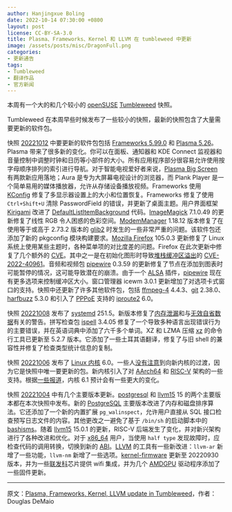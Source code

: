 ```yaml
---
author: Hanjingxue Boling
date: 2022-10-14 07:30:00 +0800
layout: post
license: CC-BY-SA-3.0
title: Plasma、Frameworks、Kernel 和 LLVM 在 tumbleweed 中更新
image: /assets/posts/misc/DragonFull.png
categories:
- 更新通告
tags:
- Tumbleweed
- 翻译作品
- 官方新闻
---
```


本周有一个大的和几个较小的 [openSUSE](https://get.opensuse.org/) [Tumbleweed](https://get.opensuse.org/tumbleweed/) 快照。

Tumbleweed 在本周早些时候发布了一些较小的快照，最新的快照包含了大量需要更新的软件包。

快照 [20221012](https://lists.opensuse.org/archives/list/factory@lists.opensuse.org/thread/C54EI5L7UXL7T72ESVGBH5I6TD4HHUW5/) 中要更新的软件包包括 [Frameworks 5.99.0](https://kde.org/announcements/frameworks/5/5.99.0/) 和 [Plasma 5.26](https://kde.org/announcements/plasma/5/5.26.0/)。Plasma 带来了很多新的变化。你可以在面板、通知器和 KDE Con​​nect 监视器和音量控制中调整时钟和日历等小部件的大小。所有应用程序部分很容易允许使用按字母顺序排列的索引进行导航。对于智能电视爱好者来说，[Plasma Big Screen](https://plasma-bigscreen.org/) 有两款新应用落地；Aura 是专为大屏幕电视设计的浏览器，而 Plank Player 是一个简单易用的媒体播放器，允许从存储设备播放视频。Frameworks 使用 [KConfig](https://github.com/KDE/kconfig) 修复了多显示器设置上的大小和位置恢复。Frameworks 修复了使用 `Ctrl+Shift+U` 清除 PasswordField 的错误，并更新了桌面主题。用户界面框架 [Kirigami](https://kde.org/products/kirigami/) 改进了 [DefaultListItemBackground](https://api.kde.org/frameworks/plasma-framework/html/classDefaultListItemBackground.html) 代码。[ImageMagick](https://imagemagick.org/index.php) 7.1.0.49 的更新修复了线性 RGB 令人困惑的色彩空间。[ModemManager](https://www.freedesktop.org/wiki/Software/ModemManager/) 1.18.12 版本修复了在使用等于或高于 2.73.2 版本的 [glib2](https://wiki.gnome.org/Projects/GLib) 时发生的一些非常严重的问题。该软件包还添加了新的 pkgconfig 模块构建要求。[Mozilla Firefox](https://www.mozilla.org/) 105.0.3 更新修复了 Linux 系统上使用某些主题时，各种菜单项的对比度差的问题。Firefox 在此次更新中修复了几个额外的 [CVE](https://en.wikipedia.org/wiki/Common_Vulnerabilities_and_Exposures)。其中之一是在初始化图形时导致[堆栈缓冲区溢出](https://en.wikipedia.org/wiki/Stack_buffer_overflow)的 [CVE-2022-40961](https://www.mozilla.org/en-US/security/advisories/mfsa2022-40/#CVE-2022-40961)。音频和视频包 [pipewire](https://pipewire.org/) 0.3.59 的更新修复了节点在添加到图表时可能暂停的情况，这可能导致潜在的崩溃。由于一个 [ALSA](https://en.wikipedia.org/wiki/Advanced_Linux_Sound_Architecture) 插件，[pipewire](https://ice-wm.org/) 现在有更多选项来控制缓冲区大小。窗口管理器 icewm 3.0.1 更新增加了对选项卡式窗口的支持。快照中还更新了许多其他软件包，包括 [ffmpeg-4](https://www.ffmpeg.org/) 4.4.3、[git](https://github.com/git) 2.38.0、[harfbuzz](https://github.com/harfbuzz/harfbuzz) 5.3.0 和引入了 [PPPoE](https://en.wikipedia.org/wiki/Point-to-Point_Protocol_over_Ethernet) 支持的 [iproute2](https://git.kernel.org/pub/scm/network/iproute2/iproute2.git) 6.0。

快照 [20221008](https://lists.opensuse.org/archives/list/factory@lists.opensuse.org/thread/PZAJNUNMKQP2K5563M7BII7SFYQM53H5/) 发布了 [systemd](https://freedesktop.org/wiki/Software/systemd/) 251.5。新版本修复了[内存泄漏](https://github.com/openSUSE/systemd/commit/f279a6f4d1feceaf32fdc790ae242044bb672a16)和与[无效自省数据](https://github.com/openSUSE/systemd/commit/175ba30cf64772b136b5b982f04ff3c9a8295e23)有关的警告。拼写检查包 [ispell](https://www.cs.hmc.edu/~geoff/ispell.html) 3.4.05 修复了一个导致多种语言出现错误行为的主要错误，并在英语词典中添加了六千多个单词。XZ 和 LZMA 压缩 [xz](https://tukaani.org/xz/) 的命令行工具已更新至 5.2.7 版本。它添加了一些土耳其语翻译，修复了与旧 shell 的兼容性并修复了检查类型统计信息的复制。

快照 [20221006](https://lists.opensuse.org/archives/list/factory@lists.opensuse.org/thread/HNIJQKTOKMY3TLXTLI524GBOHGBGAQZE/) 发布了 [Linux 内核](https://www.kernel.org/) 6.0。一些人[没有注意](https://twitter.com/dmacvicar/status/1578688668688351232?s=20&t=CwdIzuLmkhmG_8LAnws-Qw)到向新内核的过渡，因为它是快照中唯一要更新的包。新内核引入了对 [AArch64](https://en.wikipedia.org/wiki/AArch64) 和 [RISC-V](https://riscv.org/) 架构的一些支持。根据[一些报道](https://www.theregister.com/2022/10/02/linux_kernel_6_0_released/)，内核 6.1 预计会有一些更大的变化。

快照 [20221004](https://lists.opensuse.org/archives/list/factory@lists.opensuse.org/thread/3LEX5IRCGHTNEQLCXIZ3O44CGF7TJMKO/) 中有几个主要版本更新。[postgresql](https://www.postgresql.org/) 和 [llvm15](https://llvm.org/) 15 的两个主要版本都在本次快照中发布。新的 [PostgreSQL](https://www.postgresql.org/) 主要版本改进了内存和磁盘排序算法。它还添加了一个新的内置扩展 `pg_walinspect`，允许用户直接从 SQL 接口检查预写日志文件的内容。其他更改之一避免了基于 `/bin/sh` 的启动脚本中的 [bashisms](https://en.wiktionary.org/wiki/bashism)。随着 [llvm15](https://llvm.org/) 15.0.1 的更新，RISC-V 后端发生了变化，并对新兴架构进行了各种改进和优化。对于 [x86_64](https://en.wikipedia.org/wiki/X86-64) 用户，当使用 `half type` 发现故障时，应检查代码的调用转换，切换到新的 [ABI](https://en.wikipedia.org/wiki/Application_binary_interface)。[LLVM](https://llvm.org/) 的工具有一些新改进：`llvm-ar` 新增了一些功能，`llvm-nm` 新增了一些选项。[kernel-firmware](https://git.kernel.org/pub/scm/linux/kernel/git/firmware/linux-firmware.git) 更新至 20220930 版本，并为一些[联发科](https://www.mediatek.com/)芯片提供 wifi 集成，并为几个 [AMDGPU](https://github.com/radeonopencompute/rock-kernel-driver/) 驱动程序添加了一些固件更新。

------

原文：[Plasma, Frameworks, Kernel, LLVM update in Tumbleweed](https://news.opensuse.org/2022/10/14/plasma-frameworks-kernel-llvm-up-in-tw/)，作者：Douglas DeMaio